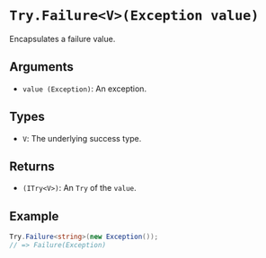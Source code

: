 # `Try.Failure<V>(Exception value)`

Encapsulates a failure value.

## Arguments

* `value (Exception)`: An exception.

## Types

* `V`: The underlying success type.

## Returns

* `(ITry<V>)`: An `Try` of the `value`.

## Example

```csharp
Try.Failure<string>(new Exception());
// => Failure(Exception)
```
